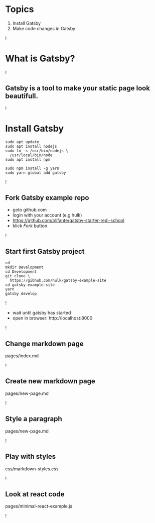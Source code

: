 # Topics
1. Install Gatsby
1. Make code changes in Gatsby

!

# What is Gatsby?

!

## Gatsby is a tool to make your static page look beautifull.

!

# Install Gatsby

```shell
sudo apt update
sudo apt install nodejs
sudo ln -s /usr/bin/nodejs \
  /usr/local/bin/node
sudo apt install npm

sudo npm install -g yarn
sudo yarn global add gatsby
```

!

## Fork Gatsby example repo
- goto github.com
- login with your account (e.g hulk)
- https://github.com/olifante/gatsby-starter-redi-school
- klick _Fork_ button

!


## Start first Gatsby project
```shell
cd
mkdir Development
cd Development
git clone \
  https://gibhub.com/hulk/gatsby-example-site
cd gatsby-example-site
yarn
gatsby develop
```

!

- wait until gatsby has started
- open in browser: http://localhost:8000

!

## Change markdown page
pages/index.md

!

## Create new markdown page
pages/new-page.md

!

## Style a paragraph
pages/new-page.md

!

## Play with styles
css/markdown-styles.css

!

## Look at react code
pages/minimal-react-example.js

!


